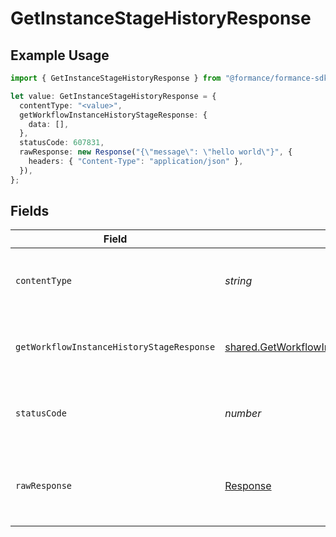 # GetInstanceStageHistoryResponse

## Example Usage

```typescript
import { GetInstanceStageHistoryResponse } from "@formance/formance-sdk/sdk/models/operations";

let value: GetInstanceStageHistoryResponse = {
  contentType: "<value>",
  getWorkflowInstanceHistoryStageResponse: {
    data: [],
  },
  statusCode: 607831,
  rawResponse: new Response("{\"message\": \"hello world\"}", {
    headers: { "Content-Type": "application/json" },
  }),
};
```

## Fields

| Field                                                                                                                   | Type                                                                                                                    | Required                                                                                                                | Description                                                                                                             |
| ----------------------------------------------------------------------------------------------------------------------- | ----------------------------------------------------------------------------------------------------------------------- | ----------------------------------------------------------------------------------------------------------------------- | ----------------------------------------------------------------------------------------------------------------------- |
| `contentType`                                                                                                           | *string*                                                                                                                | :heavy_check_mark:                                                                                                      | HTTP response content type for this operation                                                                           |
| `getWorkflowInstanceHistoryStageResponse`                                                                               | [shared.GetWorkflowInstanceHistoryStageResponse](../../../sdk/models/shared/getworkflowinstancehistorystageresponse.md) | :heavy_minus_sign:                                                                                                      | The workflow instance stage history                                                                                     |
| `statusCode`                                                                                                            | *number*                                                                                                                | :heavy_check_mark:                                                                                                      | HTTP response status code for this operation                                                                            |
| `rawResponse`                                                                                                           | [Response](https://developer.mozilla.org/en-US/docs/Web/API/Response)                                                   | :heavy_check_mark:                                                                                                      | Raw HTTP response; suitable for custom response parsing                                                                 |